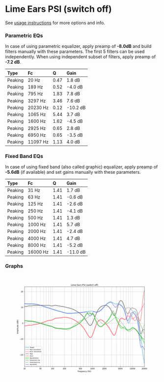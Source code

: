 # Lime Ears PSI (switch off)
See [usage instructions](https://github.com/jaakkopasanen/AutoEq#usage) for more options and info.

### Parametric EQs
In case of using parametric equalizer, apply preamp of **-8.0dB** and build filters manually
with these parameters. The first 5 filters can be used independently.
When using independent subset of filters, apply preamp of **-7.2 dB**.

| Type    | Fc       |    Q | Gain     |
|:--------|:---------|:-----|:---------|
| Peaking | 20 Hz    | 0.47 | 1.8 dB   |
| Peaking | 189 Hz   | 0.52 | -4.0 dB  |
| Peaking | 795 Hz   | 1.83 | 7.8 dB   |
| Peaking | 3297 Hz  | 3.46 | 7.6 dB   |
| Peaking | 20230 Hz | 0.12 | -10.2 dB |
| Peaking | 1065 Hz  | 5.44 | 3.7 dB   |
| Peaking | 1600 Hz  | 1.62 | -4.5 dB  |
| Peaking | 2925 Hz  | 0.65 | 2.8 dB   |
| Peaking | 6950 Hz  | 0.65 | -3.5 dB  |
| Peaking | 11097 Hz | 1.13 | 4.0 dB   |

### Fixed Band EQs
In case of using fixed band (also called graphic) equalizer, apply preamp of **-5.6dB**
(if available) and set gains manually with these parameters.

| Type    | Fc       |    Q | Gain     |
|:--------|:---------|:-----|:---------|
| Peaking | 31 Hz    | 1.41 | 1.7 dB   |
| Peaking | 63 Hz    | 1.41 | -0.6 dB  |
| Peaking | 125 Hz   | 1.41 | -2.6 dB  |
| Peaking | 250 Hz   | 1.41 | -4.1 dB  |
| Peaking | 500 Hz   | 1.41 | 1.3 dB   |
| Peaking | 1000 Hz  | 1.41 | 5.7 dB   |
| Peaking | 2000 Hz  | 1.41 | -2.4 dB  |
| Peaking | 4000 Hz  | 1.41 | 4.7 dB   |
| Peaking | 8000 Hz  | 1.41 | -5.2 dB  |
| Peaking | 16000 Hz | 1.41 | -11.0 dB |

### Graphs
![](./Lime%20Ears%20PSI%20(switch%20off).png)